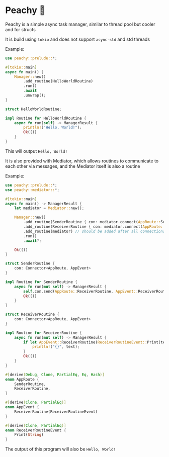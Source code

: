 # Peachy 🍑

Peachy is a simple async task manager, similar to thread pool but cooler and for structs

It is build using `tokio` and does not support `async-std` and std threads

Example:
```rust
use peachy::prelude::*;

#[tokio::main]
async fn main() {
    Manager::new()
        .add_routine(HelloWorldRoutine)
        .run()
        .await
        .unwrap();
}

struct HelloWorldRoutine;

impl Routine for HelloWorldRoutine {
    async fn run(self) -> ManagerResult {
        println!("Hello, World!");
        Ok(())
    }
}
```

This will output `Hello, World!`

It is also provided with Mediator, which allows routines to communicate to each other via messages, and the Mediator itself is also a routine

Example:
```rust
use peachy::prelude::*;
use peachy::mediator::*;

#[tokio::main]
async fn main() -> ManagerResult {
    let mediator = Mediator::new();

    Manager::new()
        .add_routine(SenderRoutine { con: mediator.connect(AppRoute::SenderRoutine).await })
        .add_routine(ReceiverRoutine { con: mediator.connect(AppRoute::ReceiverRoutine).await })
        .add_routine(mediator) // should be added after all connections
        .run()
        .await?;

    Ok(())
}

struct SenderRoutine {
    con: Connector<AppRoute, AppEvent>
}

impl Routine for SenderRoutine {
    async fn run(mut self) -> ManagerResult {
        self.con.send(AppRoute::ReceiverRoutine, AppEvent::ReceiverRoutine(ReceiverRoutineEvent::Print("Hello, World!".to_string()))).await?;
        Ok(())
    }
}

struct ReceiverRoutine {
    con: Connector<AppRoute, AppEvent>
}

impl Routine for ReceiverRoutine {
    async fn run(mut self) -> ManagerResult {
        if let AppEvent::ReceiverRoutine(ReceiverRoutineEvent::Print(text)) = self.con.recv().await.unwrap() {
            println!("{}", text);
        }
        Ok(())
    }
}

#[derive(Debug, Clone, PartialEq, Eq, Hash)]
enum AppRoute {
    SenderRoutine,
    ReceiverRoutine,
}

#[derive(Clone, PartialEq)]
enum AppEvent {
    ReceiverRoutine(ReceiverRoutineEvent)
}

#[derive(Clone, PartialEq)]
enum ReceiverRoutineEvent {
    Print(String)
}
```

The output of this program will also be `Hello, World!`
